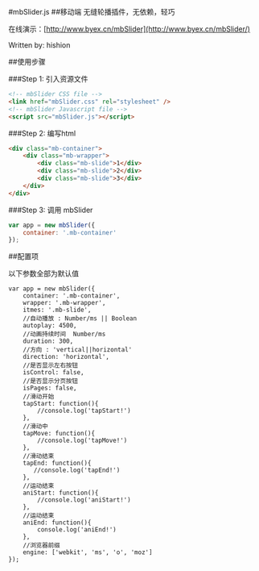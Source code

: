 
#mbSlider.js
##移动端 无缝轮播插件，无依赖，轻巧


在线演示：[http://www.byex.cn/mbSlider](http://www.byex.cn/mbSlider/)

Written by: hishion

##使用步骤

###Step 1: 引入资源文件


```html
<!-- mbSlider CSS file -->
<link href="mbSlider.css" rel="stylesheet" />
<!-- mbSlider Javascript file -->
<script src="mbSlider.js"></script>
```

###Step 2: 编写html

```html
<div class="mb-container">
    <div class="mb-wrapper">
        <div class="mb-slide">1</div>
        <div class="mb-slide">2</div>
        <div class="mb-slide">3</div>
    </div>
</div>
```

###Step 3: 调用 mbSlider 

```javascript
var app = new mbSlider({
    container: '.mb-container'
});
```

##配置项

以下参数全部为默认值
```
var app = new mbSlider({
    container: '.mb-container',
    wrapper: '.mb-wrapper',
    itmes: '.mb-slide',
    //自动播放 : Number/ms || Boolean
    autoplay: 4500,
    //动画持续时间  Number/ms
    duration: 300,
    //方向 : 'vertical||horizontal'
    direction: 'horizontal',
    //是否显示左右按钮
    isControl: false,
    //是否显示分页按钮
    isPages: false,
    //滑动开始
    tapStart: function(){
        //console.log('tapStart!')
    },
    //滑动中
    tapMove: function(){
        //console.log('tapMove!')
    },
    //滑动结束
    tapEnd: function(){
       //console.log('tapEnd!')
    },
    //运动结束
    aniStart: function(){
        //console.log('aniStart!')
    },
    //运动结束
    aniEnd: function(){
        console.log('aniEnd!')
    },
    //浏览器前缀
    engine: ['webkit', 'ms', 'o', 'moz']
});
```

